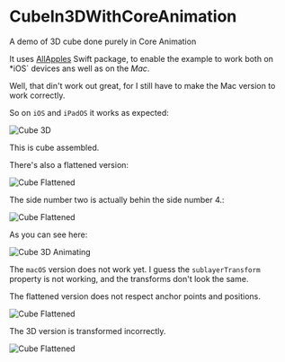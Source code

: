 # CubeIn3DWithCoreAnimation

A demo of 3D cube done purely in Core Animation

It uses  [AllApples](https://github.com/mihaelamj/allapples) Swift package, to enable the example to work both on *iOS` devices ans well as on the *Mac*.

Well, that din't work out great, for I still have to make the Mac version to work correctly.

So on `iOS` and `iPadOS` it works as expected:

![Cube 3D](../main/Cube3DCA/DemoImages/cube_iOS_3D_.png)

This is cube assembled.

There's also a flattened version:

![Cube Flattened](../main/Cube3DCA/DemoImages/cube_iOS_flat_1.png)

The side number two is actually behin the side number 4.:

![Cube Flattened](../main/Cube3DCA/DemoImages/cube_iOS_flat_2.png)

As you can see here:

![Cube 3D Animating](../main/Cube3DCA/DemoImages/CoreAnimation_3D_Cube.gif)

The `macOS` version does not work yet.
I guess the `sublayerTransform` property is not working, and the transforms don't look the same.

The flattened version does not respect anchor points and positions.

![Cube Flattened](../main/Cube3DCA/DemoImages/cube_macOS_flat_messed_up.gif)

The 3D version is transformed incorrectly.

![Cube Flattened](../main/Cube3DCA/DemoImages/cube_macOS_3D_messed_up.gif)

